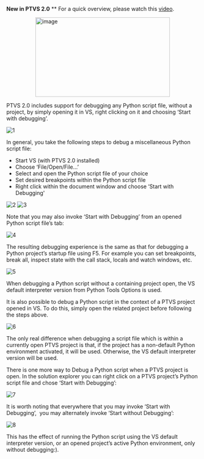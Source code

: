 **New in PTVS 2.0**
** For a quick overview, please watch this [video](http://www.youtube.com/watch?v=QADxwr0wjU4).

<a href="http://www.youtube.com/watch?v=z8njMo59pTc"><img title="image" border="0" alt="image" src="VideoThumbnails/Debug-As-Script.png" width="352" height="208" style="border-left-width:0px; border-right-width:0px; border-bottom-width:0px; float:none; padding-top:0px; padding-left:0px; margin-left:auto; display:block; padding-right:0px; border-top-width:0px; margin-right:auto"></a>

PTVS 2.0 includes support for debugging any Python script file, without a project, by simply opening it in VS, right clicking on it and choosing ‘Start with debugging’.

![1](Images/DebugAsScript1.png)

In general, you take the following steps to debug a miscellaneous Python script file:
* Start VS (with PTVS 2.0 installed)
* Choose ‘File/Open/File…’
* Select and open the Python script file of your choice
* Set desired breakpoints within the Python script file
* Right click within the document window and choose ‘Start with Debugging'

![2](Images/DebugAsScript2.png)
![3](Images/DebugAsScript3.png)

Note that you may also invoke ‘Start with Debugging’ from an opened Python script file’s tab:

![4](Images/DebugAsScript4.png)

The resulting debugging experience is the same as that for debugging a Python project’s startup file using F5. For example you can set breakpoints, break all, inspect state with the call stack, locals and watch windows, etc.

![5](Images/DebugAsScript5.png)

When debugging a Python script without a containing project open, the VS default interpreter version from Python Tools Options is used.

It is also possible to debug a Python script in the context of a PTVS project opened in VS. To do this, simply open the related project before following the steps above.

![6](Images/DebugAsScript6.png)


The only real difference when debugging a script file which is within a currently open PTVS project is that, if the project has a non-default Python environment activated, it will be used. Otherwise, the VS default interpreter version will be used.

There is one more way to Debug a Python script when a PTVS project is open. In the solution explorer you can right click on a PTVS project’s Python script file and chose ‘Start with Debugging’:

![7](Images/DebugAsScript7.png)


It is worth noting that everywhere that you may invoke ‘Start with Debugging’,&nbsp; you may alternately invoke ‘Start without Debugging’:

![8](Images/DebugAsScript8.png)

This has the effect of running the Python script using the VS default interpreter version, or an opened project’s active Python environment, only without debugging:).
